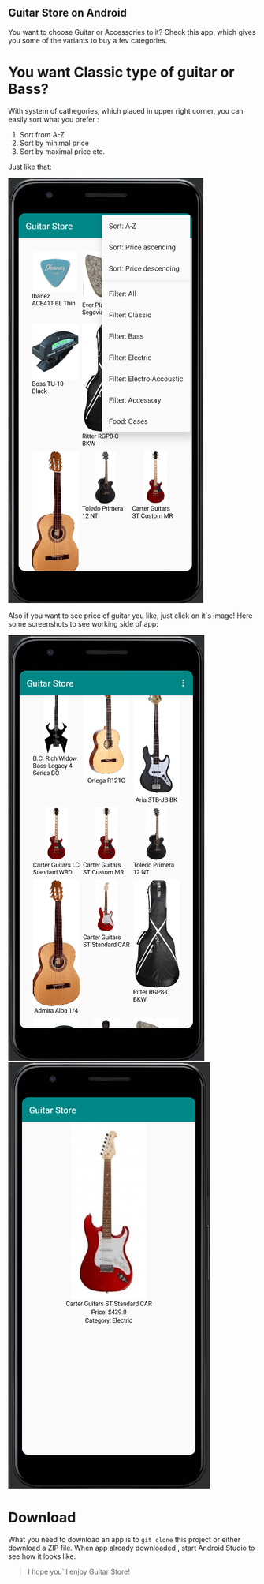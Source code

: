 ## Guitar Store on Android

You want to choose Guitar or Accessories to it? Check this app, which gives you some of the variants to buy a fev categories.

# You want Classic type of guitar or Bass?

With system of cathegories, which placed in upper right corner, you can easily sort what you prefer :
1. Sort from A-Z
2. Sort by minimal price
3. Sort by maximal price etc.

Just like that:

![Category Toolbar](app/src/main/res/drawable/guitar_toolbar.png)

Also if you want to see price of guitar you like, just click on it`s image! Here some screenshots to see working side of app:

![](app/src/main/res/drawable/guitar_scr1.png)
![](app/src/main/res/drawable/guitar_scr2.png)

# Download

What you need to download an app is to `git clone` this project or either download a ZIP file. 
When app already downloaded , start Android Studio to see how it looks like.
> I hope you`ll enjoy Guitar Store!